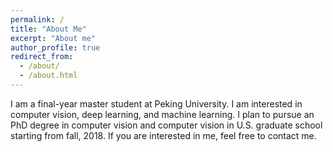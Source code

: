 ```yaml
---
permalink: /
title: "About Me"
excerpt: "About me"
author_profile: true
redirect_from:
  - /about/
  - /about.html
---
```


I am a final-year master student at Peking University.
I am interested in computer vision, deep learning, and machine learning.
I plan to pursue an PhD degree in computer vision and computer vision in U.S. graduate school starting from fall, 2018.
If you are interested in me, feel free to contact me.
